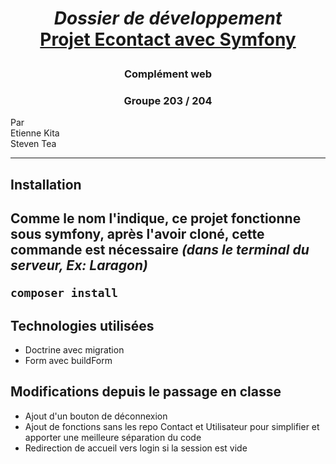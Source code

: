 # <p align="center"> _Dossier de développement_ <br/> <ins> Projet Econtact avec Symfony </ins> </p>
### <p align="center"> Complément web </p>

### <center>Groupe 203 / 204</center>

Par <br/>
Etienne Kita<br/>
Steven Tea<br/>

<hr/>

<h2>Installation<h2>

Comme le nom l'indique, ce projet fonctionne sous symfony, après l'avoir cloné, cette commande est nécessaire *(dans le terminal du serveur, Ex: Laragon)*
```
composer install
```


<h2>Technologies utilisées</h2>
<ul>
<li>Doctrine avec migration</li>
<li>Form avec buildForm</li>
</ul>

<h2>Modifications depuis le passage en classe</h2>
<ul>
<li>Ajout d'un bouton de déconnexion</li>
<li>Ajout de fonctions sans les repo Contact et Utilisateur pour simplifier et apporter une meilleure séparation du code</li>
<li>Redirection de accueil vers login si la session est vide</li>
</ul>


